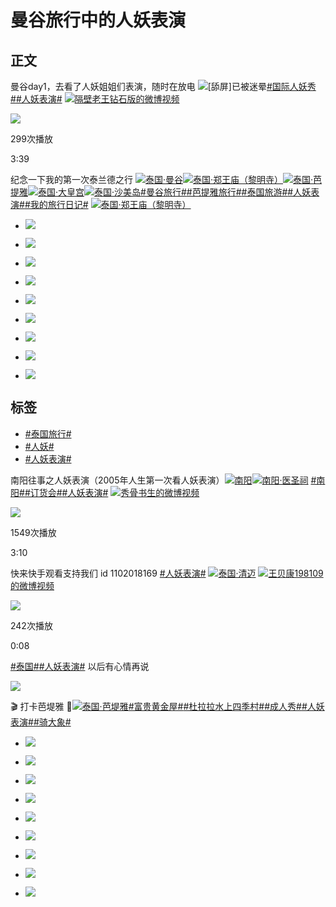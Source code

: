 # 曼谷旅行中的人妖表演

## 正文

曼谷day1，去看了人妖姐姐们表演，随时在放电 ![[舔屏]](https://h5.sinaimg.cn/m/emoticon/icon/default/d_tian-3b1ce0a112.png)已被迷晕[#国际人妖秀#](https://m.weibo.cn/search?containerid=231522type%3D1%26t%3D10%26q%3D%23%E5%9B%BD%E9%99%85%E4%BA%BA%E5%A6%96%E7%A7%80%23&extparam=%23%E5%9B%BD%E9%99%85%E4%BA%BA%E5%A6%96%E7%A7%80%23&luicode=10000011&lfid=231522type%3D1%26t%3D10%26q%3D%23%E4%BA%BA%E5%A6%96%E8%A1%A8%E6%BC%94%23&featurecode=ne&launchid=10000360-qq_browser_resou)[#人妖表演#](https://m.weibo.cn/search?containerid=231522type%3D1%26t%3D10%26q%3D%23%E4%BA%BA%E5%A6%96%E8%A1%A8%E6%BC%94%23&luicode=10000011&lfid=231522type%3D1%26t%3D10%26q%3D%23%E4%BA%BA%E5%A6%96%E8%A1%A8%E6%BC%94%23&featurecode=ne&launchid=10000360-qq_browser_resou) [![](https://h5.sinaimg.cn/upload/2015/09/25/3/timeline_card_small_video_default.png)隔壁老王钻石版的微博视频](https://video.weibo.com/show?fid=1034:5017772262883429)

![](https://wx4.sinaimg.cn/orj480/005SIifNgy1ho9gantwe8j30u0141461.jpg)

299次播放

3:39

纪念一下我的第一次泰兰德之行 [![](https://h5.sinaimg.cn/upload/2015/09/25/3/timeline_card_small_location_default.png)泰国·曼谷](https://m.weibo.cn/p/index?containerid=1008084bf84a924a89ac27ef5d1817f164452d_-_lbs&lcardid=frompoi&extparam=frompoi&luicode=10000011&lfid=231522type%3D1%26t%3D10%26q%3D%23%E4%BA%BA%E5%A6%96%E8%A1%A8%E6%BC%94%23&featurecode=ne&launchid=10000360-qq_browser_resou)[![](https://h5.sinaimg.cn/upload/2015/09/25/3/timeline_card_small_location_default.png)泰国·郑王庙（黎明寺）](https://m.weibo.cn/p/index?containerid=100808c9e0bab888985a6b2a0e5268bf660758_-_lbs&lcardid=frompoi&extparam=frompoi&luicode=10000011&lfid=231522type%3D1%26t%3D10%26q%3D%23%E4%BA%BA%E5%A6%96%E8%A1%A8%E6%BC%94%23&featurecode=ne&launchid=10000360-qq_browser_resou)[![](https://h5.sinaimg.cn/upload/2015/09/25/3/timeline_card_small_location_default.png)泰国·芭提雅](https://m.weibo.cn/p/index?containerid=2306570042B2094753DB65AAFE429C&luicode=10000011&lfid=231522type%3D1%26t%3D10%26q%3D%23%E4%BA%BA%E5%A6%96%E8%A1%A8%E6%BC%94%23&featurecode=ne&launchid=10000360-qq_browser_resou)[![](https://h5.sinaimg.cn/upload/2015/09/25/3/timeline_card_small_location_default.png)泰国·大皇宫](https://m.weibo.cn/p/index?containerid=2306570042B2094753D56AA0FE4299&luicode=10000011&lfid=231522type%3D1%26t%3D10%26q%3D%23%E4%BA%BA%E5%A6%96%E8%A1%A8%E6%BC%94%23&featurecode=ne&launchid=10000360-qq_browser_resou)[![](https://h5.sinaimg.cn/upload/2015/09/25/3/timeline_card_small_location_default.png)泰国·沙美岛](https://m.weibo.cn/p/index?containerid=1008084123ae805531eb1a49ab14c02d47ab08_-_lbs&lcardid=frompoi&extparam=frompoi&luicode=10000011&lfid=231522type%3D1%26t%3D10%26q%3D%23%E4%BA%BA%E5%A6%96%E8%A1%A8%E6%BC%94%23&featurecode=ne&launchid=10000360-qq_browser_resou)[#曼谷旅行#](https://m.weibo.cn/search?containerid=231522type%3D1%26t%3D10%26q%3D%23%E6%9B%BC%E8%B0%B7%E6%97%85%E8%A1%8C%23&isnewpage=1&luicode=10000011&lfid=231522type%3D1%26t%3D10%26q%3D%23%E4%BA%BA%E5%A6%96%E8%A1%A8%E6%BC%94%23&featurecode=ne&launchid=10000360-qq_browser_resou)[#芭提雅旅行#](https://m.weibo.cn/search?containerid=231522type%3D1%26t%3D10%26q%3D%23%E8%8A%AD%E6%8F%90%E9%9B%85%E6%97%85%E8%A1%8C%23&isnewpage=1&luicode=10000011&lfid=231522type%3D1%26t%3D10%26q%3D%23%E4%BA%BA%E5%A6%96%E8%A1%A8%E6%BC%94%23&featurecode=ne&launchid=10000360-qq_browser_resou)[#泰国旅游#](https://m.weibo.cn/search?containerid=231522type%3D1%26t%3D10%26q%3D%23%E6%B3%B0%E5%9B%BD%E6%97%85%E6%B8%B8%23&isnewpage=1&luicode=10000011&lfid=231522type%3D1%26t%3D10%26q%3D%23%E4%BA%BA%E5%A6%96%E8%A1%A8%E6%BC%94%23&featurecode=ne&launchid=10000360-qq_browser_resou)[#人妖表演#](https://m.weibo.cn/search?containerid=231522type%3D1%26t%3D10%26q%3D%23%E4%BA%BA%E5%A6%96%E8%A1%A8%E6%BC%94%23&luicode=10000011&lfid=231522type%3D1%26t%3D10%26q%3D%23%E4%BA%BA%E5%A6%96%E8%A1%A8%E6%BC%94%23&featurecode=ne&launchid=10000360-qq_browser_resou)[#我的旅行日记#](https://m.weibo.cn/search?containerid=231522type%3D1%26t%3D10%26q%3D%23%E6%88%91%E7%9A%84%E6%97%85%E8%A1%8C%E6%97%A5%E8%AE%B0%23&isnewpage=1&luicode=10000011&lfid=231522type%3D1%26t%3D10%26q%3D%23%E4%BA%BA%E5%A6%96%E8%A1%A8%E6%BC%94%23&featurecode=ne&launchid=10000360-qq_browser_resou) [![](https://h5.sinaimg.cn/upload/2015/09/25/3/timeline_card_small_location_default.png)泰国·郑王庙（黎明寺）](http://weibo.com/p/100101B209475DD76EA4F54099)

- ![](https://wx3.sinaimg.cn/orj360/006A31QDly1hs1dbt6cvdj30u0140k2k.jpg)

- ![](https://wx4.sinaimg.cn/orj360/006A31QDly1hs1dbtngfnj30u0140dp8.jpg)

- ![](https://wx1.sinaimg.cn/orj360/006A31QDly1hs1dbuc5vdj31400u0wm3.jpg)

- ![](https://wx1.sinaimg.cn/orj360/006A31QDly1hs1dbv0cisj30u0140gxi.jpg)

- ![](https://wx2.sinaimg.cn/orj360/006A31QDly1hs1dbvncfqj30u0140ds1.jpg)

- ![](https://wx4.sinaimg.cn/orj360/006A31QDly1hs1dbw9zeuj31400u0gwv.jpg)

- ![](https://wx4.sinaimg.cn/orj360/006A31QDly1hs1dbwzi31j30u014048a.jpg)

- ![](https://wx3.sinaimg.cn/orj360/006A31QDly1hs1dbxgs3wj31400u0473.jpg)

- ![](https://wx4.sinaimg.cn/orj360/006A31QDly1hs1dbxsrr3j31400u0agl.jpg)

## 标签

- [#泰国旅行#](https://m.weibo.cn/search?containerid=231522type%3D1%26t%3D10%26q%3D%23%E6%B3%B0%E5%9B%BD%E6%97%85%E8%A1%8C%23&isnewpage=1&luicode=10000011&lfid=231522type%3D1%26t%3D10%26q%3D%23%E4%BA%BA%E5%A6%96%E8%A1%A8%E6%BC%94%23&featurecode=ne&launchid=10000360-qq_browser_resou)
- [#人妖#](https://m.weibo.cn/search?containerid=231522type%3D1%26t%3D10%26q%3D%23%E4%BA%BA%E5%A6%96%23&isnewpage=1&luicode=10000011&lfid=231522type%3D1%26t%3D10%26q%3D%23%E4%BA%BA%E5%A6%96%E8%A1%A8%E6%BC%94%23&featurecode=ne&launchid=10000360-qq_browser_resou)
- [#人妖表演#](https://m.weibo.cn/search?containerid=231522type%3D1%26t%3D10%26q%3D%23%E4%BA%BA%E5%A6%96%E8%A1%A8%E6%BC%94%23&luicode=10000011&lfid=231522type%3D1%26t%3D10%26q%3D%23%E4%BA%BA%E5%A6%96%E8%A1%A8%E6%BC%94%23&featurecode=ne&launchid=10000360-qq_browser_resou)

南阳往事之人妖表演（2005年人生第一次看人妖表演）[![](https://n.sinaimg.cn/photo/5213b46e/20180926/timeline_card_small_super_default.png)南阳](https://m.weibo.cn/p/index?extparam=%E5%8D%97%E9%98%B3&containerid=100808e01baf35928ff35773776659eef9e2de&luicode=10000011&lfid=231522type%3D1%26t%3D10%26q%3D%23%E4%BA%BA%E5%A6%96%E8%A1%A8%E6%BC%94%23&featurecode=ne&launchid=10000360-qq_browser_resou)[![](https://h5.sinaimg.cn/upload/2015/09/25/3/timeline_card_small_location_default.png)南阳·医圣祠](http://weibo.com/p/100101B2094554D069A5F9459A) [#南阳#](https://m.weibo.cn/search?containerid=231522type%3D1%26t%3D10%26q%3D%23%E5%8D%97%E9%98%B3%23&isnewpage=1&luicode=10000011&lfid=231522type%3D1%26t%3D10%26q%3D%23%E4%BA%BA%E5%A6%96%E8%A1%A8%E6%BC%94%23&featurecode=ne&launchid=10000360-qq_browser_resou)[#订货会#](https://m.weibo.cn/search?containerid=231522type%3D1%26t%3D10%26q%3D%23%E8%AE%A2%E8%B4%A7%E4%BC%9A%23&isnewpage=1&luicode=10000011&lfid=231522type%3D1%26t%3D10%26q%3D%23%E4%BA%BA%E5%A6%96%E8%A1%A8%E6%BC%94%23&featurecode=ne&launchid=10000360-qq_browser_resou)[#人妖表演#](https://m.weibo.cn/search?containerid=231522type%3D1%26t%3D10%26q%3D%23%E4%BA%BA%E5%A6%96%E8%A1%A8%E6%BC%94%23&luicode=10000011&lfid=231522type%3D1%26t%3D10%26q%3D%23%E4%BA%BA%E5%A6%96%E8%A1%A8%E6%BC%94%23&featurecode=ne&launchid=10000360-qq_browser_resou) [![](https://h5.sinaimg.cn/upload/2015/09/25/3/timeline_card_small_video_default.png)秀骨书生的微博视频](https://video.weibo.com/show?fid=1034:4954239215271990)

![](https://wx4.sinaimg.cn/orj480/4a004acfly1himroukz1dj20u00gwwi7.jpg)

1549次播放

3:10

快来快手观看支持我们 id 1102018169 [#人妖表演#](https://m.weibo.cn/search?containerid=231522type%3D1%26t%3D10%26q%3D%23%E4%BA%BA%E5%A6%96%E8%A1%A8%E6%BC%94%23&luicode=10000011&lfid=231522type%3D1%26t%3D10%26q%3D%23%E4%BA%BA%E5%A6%96%E8%A1%A8%E6%BC%94%23&featurecode=ne&launchid=10000360-qq_browser_resou) [![](https://h5.sinaimg.cn/upload/2015/09/25/3/timeline_card_small_location_default.png)泰国·清迈](http://weibo.com/p/1001018006600000000000027) [![](https://h5.sinaimg.cn/upload/2015/09/25/3/timeline_card_small_video_default.png)王贝康198109的微博视频](https://video.weibo.com/show?fid=1034:4682599424262192)

![](https://wx3.sinaimg.cn/orj480/008mRK4Cly1guk68g8wxwj60u01hc0vq02.jpg)

242次播放

0:08

[#泰国#](https://m.weibo.cn/search?containerid=231522type%3D1%26t%3D10%26q%3D%23%E6%B3%B0%E5%9B%BD%23&isnewpage=1&luicode=10000011&lfid=231522type%3D1%26t%3D10%26q%3D%23%E4%BA%BA%E5%A6%96%E8%A1%A8%E6%BC%94%23&featurecode=ne&launchid=10000360-qq_browser_resou)[#人妖表演#](https://m.weibo.cn/search?containerid=231522type%3D1%26t%3D10%26q%3D%23%E4%BA%BA%E5%A6%96%E8%A1%A8%E6%BC%94%23&luicode=10000011&lfid=231522type%3D1%26t%3D10%26q%3D%23%E4%BA%BA%E5%A6%96%E8%A1%A8%E6%BC%94%23&featurecode=ne&launchid=10000360-qq_browser_resou) 以后有心情再说

![](https://wx3.sinaimg.cn/orj360/9f82f9a5gy1gffj76ahbkj22io1vuu11.jpg)

🎬 打卡芭堤雅 🚨[![](https://h5.sinaimg.cn/upload/2015/09/25/3/timeline_card_small_location_default.png)泰国·芭堤雅](https://m.weibo.cn/p/index?containerid=10080842ec08fc275b41c24ced6f21a4d15738_-_lbs&lcardid=frompoi&extparam=frompoi&luicode=10000011&lfid=231522type%3D1%26t%3D10%26q%3D%23%E4%BA%BA%E5%A6%96%E8%A1%A8%E6%BC%94%23&featurecode=ne&launchid=10000360-qq_browser_resou)[#富贵黄金屋#](https://m.weibo.cn/search?containerid=231522type%3D1%26t%3D10%26q%3D%23%E5%AF%8C%E8%B4%B5%E9%BB%84%E9%87%91%E5%B1%8B%23&isnewpage=1&luicode=10000011&lfid=231522type%3D1%26t%3D10%26q%3D%23%E4%BA%BA%E5%A6%96%E8%A1%A8%E6%BC%94%23&featurecode=ne&launchid=10000360-qq_browser_resou)[#杜拉拉水上四季村#](https://m.weibo.cn/search?containerid=231522type%3D1%26t%3D10%26q%3D%23%E6%9D%9C%E6%8B%89%E6%8B%89%E6%B0%B4%E4%B8%8A%E5%9B%9B%E5%AD%A3%E6%9D%91%23&luicode=10000011&lfid=231522type%3D1%26t%3D10%26q%3D%23%E4%BA%BA%E5%A6%96%E8%A1%A8%E6%BC%94%23&featurecode=ne&launchid=10000360-qq_browser_resou)[#成人秀#](https://m.weibo.cn/search?containerid=231522type%3D1%26t%3D10%26q%3D%23%E6%88%90%E4%BA%BA%E7%A7%80%23&isnewpage=1&luicode=10000011&lfid=231522type%3D1%26t%3D10%26q%3D%23%E4%BA%BA%E5%A6%96%E8%A1%A8%E6%BC%94%23&featurecode=ne&launchid=10000360-qq_browser_resou)[#人妖表演#](https://m.weibo.cn/search?containerid=231522type%3D1%26t%3D10%26q%3D%23%E4%BA%BA%E5%A6%96%E8%A1%A8%E6%BC%94%23&luicode=10000011&lfid=231522type%3D1%26t%3D10%26q%3D%23%E4%BA%BA%E5%A6%96%E8%A1%A8%E6%BC%94%23&featurecode=ne&launchid=10000360-qq_browser_resou)[#骑大象#](https://m.weibo.cn/search?containerid=231522type%3D1%26t%3D10%26q%3D%23%E9%AA%91%E5%A4%A7%E8%B1%A1%23&isnewpage=1&luicode=10000011&lfid=231522type%3D1%26t%3D10%26q%3D%23%E4%BA%BA%E5%A6%96%E8%A1%A8%E6%BC%94%23&featurecode=ne&launchid=10000360-qq_browser_resou)

- ![](https://wx3.sinaimg.cn/orj360/6b5f6b26gy1g1h36lusdmj20qo0zkdtg.jpg)

- ![](https://wx4.sinaimg.cn/orj360/6b5f6b26gy1g1h361mzvvj20qo140dps.jpg)

- ![](https://wx3.sinaimg.cn/orj360/6b5f6b26gy1g1h36n4i6gj20qo0zk4cu.jpg)

- ![](https://wx3.sinaimg.cn/orj360/6b5f6b26gy1g1h36pjo16j20qq0qok4g.jpg)

- ![](https://wx4.sinaimg.cn/orj360/6b5f6b26gy1g1h36nxbktj20zk0qo15u.jpg)

- ![](https://wx1.sinaimg.cn/orj360/6b5f6b26gy1g1h36omrnvj20zk0qowof.jpg)

- ![](https://wx4.sinaimg.cn/orj360/6b5f6b26gy1g1h36ynmwfj20qo0zj4ar.jpg)

- ![](https://wx4.sinaimg.cn/orj360/6b5f6b26gy1g1h3702gftj20qo0zjtms.jpg)

- ![](https://wx1.sinaimg.cn/orj360/6b5f6b26gy1g1h36meatdj20qo140wmh.jpg)